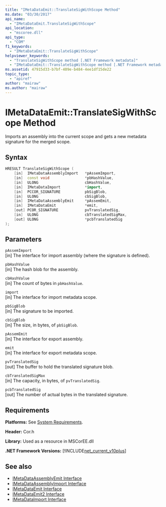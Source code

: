 ```yaml
---
title: "IMetaDataEmit::TranslateSigWithScope Method"
ms.date: "03/30/2017"
api_name: 
  - "IMetaDataEmit.TranslateSigWithScope"
api_location: 
  - "mscoree.dll"
api_type: 
  - "COM"
f1_keywords: 
  - "IMetaDataEmit::TranslateSigWithScope"
helpviewer_keywords: 
  - "TranslateSigWithScope method [.NET Framework metadata]"
  - "IMetaDataEmit::TranslateSigWithScope method [.NET Framework metadata]"
ms.assetid: 47915d33-b7bf-409e-b484-4ee1df15de22
topic_type: 
  - "apiref"
author: "mairaw"
ms.author: "mairaw"
---
```

# IMetaDataEmit::TranslateSigWithScope Method
Imports an assembly into the current scope and gets a new metadata signature for the merged scope.  
  
## Syntax  
  
```cpp  
HRESULT TranslateSigWithScope (   
    [in]  IMetaDataAssemblyImport   *pAssemImport,   
    [in]  const void                *pbHashValue,   
    [in]  ULONG                     cbHashValue,   
    [in]  IMetaDataImport           *import,   
    [in]  PCCOR_SIGNATURE           pbSigBlob,   
    [in]  ULONG                     cbSigBlob,  
    [in]  IMetaDataAssemblyEmit     *pAssemEmit,   
    [in]  IMetaDataEmit             *emit,   
    [out] PCOR_SIGNATURE            pvTranslatedSig,   
    [in]  ULONG                     cbTranslatedSigMax,   
    [out] ULONG                     *pcbTranslatedSig   
);  
```  
  
## Parameters  
 `pAssemImport`  
 [in] The interface for import assembly (where the signature is defined).  
  
 `pbHashValue`  
 [in] The hash blob for the assembly.  
  
 `cbHashValue`  
 [in] The count of bytes in `pbHashValue`.  
  
 `import`  
 [in] The interface for import metadata scope.  
  
 `pbSigBlob`  
 [in] The signature to be imported.  
  
 `cbSigBlob`  
 [in] The size, in bytes, of `pbSigBlob`.  
  
 `pAssemEmit`  
 [in] The interface for export assembly.  
  
 `emit`  
 [in] The interface for export metadata scope.  
  
 `pvTranslatedSig`  
 [out] The buffer to hold the translated signature blob.  
  
 `cbTranslatedSigMax`  
 [in] The capacity, in bytes, of `pvTranslatedSig`.  
  
 `pcbTranslatedSig`  
 [out] The number of actual bytes in the translated signature.  
  
## Requirements  
 **Platforms:** See [System Requirements](../../../../docs/framework/get-started/system-requirements.md).  
  
 **Header:** Cor.h  
  
 **Library:** Used as a resource in MSCorEE.dll  
  
 **.NET Framework Versions:** [!INCLUDE[net_current_v10plus](../../../../includes/net-current-v10plus-md.md)]  
  
## See also

- [IMetaDataAssemblyEmit Interface](../../../../docs/framework/unmanaged-api/metadata/imetadataassemblyemit-interface.md)
- [IMetaDataAssemblyImport Interface](../../../../docs/framework/unmanaged-api/metadata/imetadataassemblyimport-interface.md)
- [IMetaDataEmit Interface](../../../../docs/framework/unmanaged-api/metadata/imetadataemit-interface.md)
- [IMetaDataEmit2 Interface](../../../../docs/framework/unmanaged-api/metadata/imetadataemit2-interface.md)
- [IMetaDataImport Interface](../../../../docs/framework/unmanaged-api/metadata/imetadataimport-interface.md)
